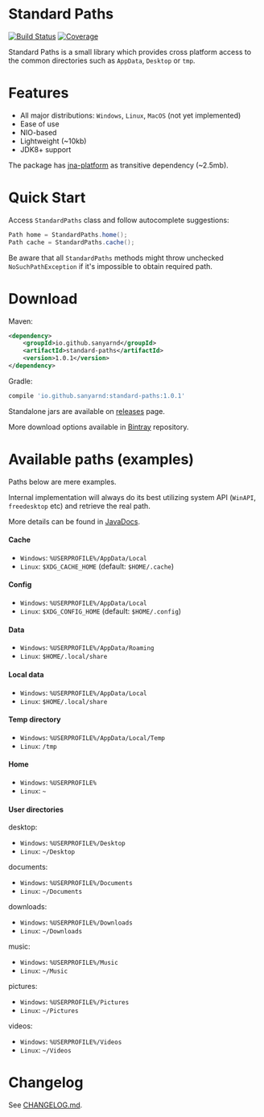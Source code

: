 # Standard Paths
[![Build Status](https://travis-ci.com/sanyarnd/standardpaths.svg?branch=master)](https://travis-ci.com/sanyarnd/standardpaths)
[![Coverage](https://sonarcloud.io/api/project_badges/measure?project=io.github.sanyarnd%3Astandard-paths&metric=coverage)](https://sonarcloud.io/dashboard?id=io.github.sanyarnd%3Astandard-paths)

Standard Paths is a small library which provides cross platform access to the common directories such as `AppData`, `Desktop` or `tmp`.

# Features
* All major distributions: `Windows`, `Linux`, `MacOS` (not yet implemented)
* Ease of use
* NIO-based 
* Lightweight (~10kb)
* JDK8+ support

The package has [jna-platform](https://github.com/java-native-access/jna) as transitive dependency (~2.5mb).

# Quick Start
Access `StandardPaths` class and follow autocomplete suggestions:
```java
Path home = StandardPaths.home();
Path cache = StandardPaths.cache();
```

Be aware that all `StandardPaths` methods might throw unchecked `NoSuchPathException` if it's impossible to obtain required path.

# Download
Maven:
```xml
<dependency> 
    <groupId>io.github.sanyarnd</groupId> 
    <artifactId>standard-paths</artifactId>
    <version>1.0.1</version>
</dependency>
```

Gradle:
```gradle
compile 'io.github.sanyarnd:standard-paths:1.0.1'
```
 
Standalone jars are available on [releases](https://github.com/sanyarnd/standardpaths/releases) page.

More download options available in [Bintray](https://bintray.com/sanya-rnd/maven-projects/standardpaths) repository.

# Available paths (examples)
Paths below are mere examples. 

Internal implementation will always do its best utilizing system API (`WinAPI`, `freedesktop` etc) and retrieve the real path.
 
More details can be found in [JavaDocs](https://sanyarnd.github.io/standardpaths/apidocs/index.html).

#### Cache
* `Windows`: `%USERPROFILE%/AppData/Local`
* `Linux`: `$XDG_CACHE_HOME` (default: `$HOME/.cache`)

#### Config
* `Windows`: `%USERPROFILE%/AppData/Local`
* `Linux`: `$XDG_CONFIG_HOME` (default: `$HOME/.config`)


#### Data
* `Windows`: `%USERPROFILE%/AppData/Roaming`
* `Linux`: `$HOME/.local/share`

#### Local data
* `Windows`: `%USERPROFILE%/AppData/Local`
* `Linux`: `$HOME/.local/share`

#### Temp directory
* `Windows`: `%USERPROFILE%/AppData/Local/Temp`
* `Linux`: `/tmp`

#### Home
* `Windows`: `%USERPROFILE%`
* `Linux`: `~`

#### User directories

desktop:
* `Windows`: `%USERPROFILE%/Desktop`
* `Linux`: `~/Desktop`

documents:
* `Windows`: `%USERPROFILE%/Documents`
* `Linux`: `~/Documents`

downloads:
* `Windows`: `%USERPROFILE%/Downloads`
* `Linux`: `~/Downloads`

music:
* `Windows`: `%USERPROFILE%/Music`
* `Linux`: `~/Music`

pictures:
* `Windows`: `%USERPROFILE%/Pictures`
* `Linux`: `~/Pictures`

videos:
* `Windows`: `%USERPROFILE%/Videos`
* `Linux`: `~/Videos`

# Changelog
See [CHANGELOG.md](CHANGELOG.md).

